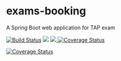 # exams-booking
  A Spring Boot web application for TAP exam
  
  [![Build Status](https://travis-ci.org/gabrielemannocci/exams-booking.svg?branch=master)](https://travis-ci.org/gabrielemannocci/exams-booking)
  <a href="https://sonarcloud.io/dashboard/index/edu.unifi.tap:examsbooking"><img src="https://sonarcloud.io/api/badges/gate?key=edu.unifi.tap:examsbooking"/></a>
<a href="https://sonarcloud.io/dashboard/index/edu.unifi.tap:examsbooking"><img src="https://sonarcloud.io/api/badges/measure?key=edu.unifi.tap:examsbooking&metric=new_security_rating"/>
<a href='https://coveralls.io/github/gabrielemannocci/exams-booking?branch=master'><img src='https://coveralls.io/repos/github/gabrielemannocci/exams-booking/badge.svg?branch=master' alt='Coverage Status' /></a>
    
<a href='https://coveralls.io/github/gabrielemannocci/exams-booking?branch=master'><img src='https://coveralls.io/repos/github/gabrielemannocci/exams-booking/badge.svg?branch=master' alt='Coverage Status' /></a>



